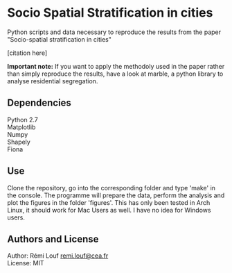 # Socio Spatial Stratification in cities

Python scripts and data necessary to reproduce the results from the paper "Socio-spatial stratification in cities"

[citation here]

**Important note:** If you want to apply the methodoly used in the paper rather than simply reproduce the results, have a look at marble, a python library to analyse residential segregation.

## Dependencies

Python 2.7  
Matplotlib  
Numpy  
Shapely  
Fiona

## Use

Clone the repository, go into the corresponding folder and type 'make' in the console. The programme will prepare the data, perform the analysis and plot the figures in the folder 'figures'.
This has only been tested in Arch Linux, it should work for Mac Users as well. I have no idea for Windows users.

## Authors and License

Author: Rémi Louf <remi.louf@cea.fr>  
License: MIT
